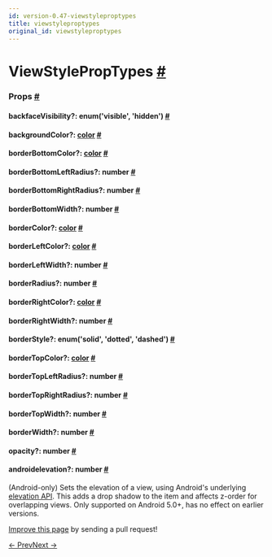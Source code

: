```yaml
---
id: version-0.47-viewstyleproptypes
title: viewstyleproptypes
original_id: viewstyleproptypes
---
```

<a id="content"></a><h1><a class="anchor" name="viewstyleproptypes"></a>ViewStylePropTypes <a class="hash-link" href="docs/viewstyleproptypes.html#viewstyleproptypes">#</a></h1><div><noscript></noscript><h3><a class="anchor" name="props"></a>Props <a class="hash-link" href="docs/viewstyleproptypes.html#props">#</a></h3><div class="props"><div class="prop"><h4 class="propTitle"><a class="anchor" name="backfacevisibility"></a>backfaceVisibility?: <span class="propType">enum('visible', 'hidden')</span> <a class="hash-link" href="docs/viewstyleproptypes.html#backfacevisibility">#</a></h4></div><div class="prop"><h4 class="propTitle"><a class="anchor" name="backgroundcolor"></a>backgroundColor?: <span class="propType"><a href="docs/colors.html">color</a></span> <a class="hash-link" href="docs/viewstyleproptypes.html#backgroundcolor">#</a></h4></div><div class="prop"><h4 class="propTitle"><a class="anchor" name="borderbottomcolor"></a>borderBottomColor?: <span class="propType"><a href="docs/colors.html">color</a></span> <a class="hash-link" href="docs/viewstyleproptypes.html#borderbottomcolor">#</a></h4></div><div class="prop"><h4 class="propTitle"><a class="anchor" name="borderbottomleftradius"></a>borderBottomLeftRadius?: <span class="propType">number</span> <a class="hash-link" href="docs/viewstyleproptypes.html#borderbottomleftradius">#</a></h4></div><div class="prop"><h4 class="propTitle"><a class="anchor" name="borderbottomrightradius"></a>borderBottomRightRadius?: <span class="propType">number</span> <a class="hash-link" href="docs/viewstyleproptypes.html#borderbottomrightradius">#</a></h4></div><div class="prop"><h4 class="propTitle"><a class="anchor" name="borderbottomwidth"></a>borderBottomWidth?: <span class="propType">number</span> <a class="hash-link" href="docs/viewstyleproptypes.html#borderbottomwidth">#</a></h4></div><div class="prop"><h4 class="propTitle"><a class="anchor" name="bordercolor"></a>borderColor?: <span class="propType"><a href="docs/colors.html">color</a></span> <a class="hash-link" href="docs/viewstyleproptypes.html#bordercolor">#</a></h4></div><div class="prop"><h4 class="propTitle"><a class="anchor" name="borderleftcolor"></a>borderLeftColor?: <span class="propType"><a href="docs/colors.html">color</a></span> <a class="hash-link" href="docs/viewstyleproptypes.html#borderleftcolor">#</a></h4></div><div class="prop"><h4 class="propTitle"><a class="anchor" name="borderleftwidth"></a>borderLeftWidth?: <span class="propType">number</span> <a class="hash-link" href="docs/viewstyleproptypes.html#borderleftwidth">#</a></h4></div><div class="prop"><h4 class="propTitle"><a class="anchor" name="borderradius"></a>borderRadius?: <span class="propType">number</span> <a class="hash-link" href="docs/viewstyleproptypes.html#borderradius">#</a></h4></div><div class="prop"><h4 class="propTitle"><a class="anchor" name="borderrightcolor"></a>borderRightColor?: <span class="propType"><a href="docs/colors.html">color</a></span> <a class="hash-link" href="docs/viewstyleproptypes.html#borderrightcolor">#</a></h4></div><div class="prop"><h4 class="propTitle"><a class="anchor" name="borderrightwidth"></a>borderRightWidth?: <span class="propType">number</span> <a class="hash-link" href="docs/viewstyleproptypes.html#borderrightwidth">#</a></h4></div><div class="prop"><h4 class="propTitle"><a class="anchor" name="borderstyle"></a>borderStyle?: <span class="propType">enum('solid', 'dotted', 'dashed')</span> <a class="hash-link" href="docs/viewstyleproptypes.html#borderstyle">#</a></h4></div><div class="prop"><h4 class="propTitle"><a class="anchor" name="bordertopcolor"></a>borderTopColor?: <span class="propType"><a href="docs/colors.html">color</a></span> <a class="hash-link" href="docs/viewstyleproptypes.html#bordertopcolor">#</a></h4></div><div class="prop"><h4 class="propTitle"><a class="anchor" name="bordertopleftradius"></a>borderTopLeftRadius?: <span class="propType">number</span> <a class="hash-link" href="docs/viewstyleproptypes.html#bordertopleftradius">#</a></h4></div><div class="prop"><h4 class="propTitle"><a class="anchor" name="bordertoprightradius"></a>borderTopRightRadius?: <span class="propType">number</span> <a class="hash-link" href="docs/viewstyleproptypes.html#bordertoprightradius">#</a></h4></div><div class="prop"><h4 class="propTitle"><a class="anchor" name="bordertopwidth"></a>borderTopWidth?: <span class="propType">number</span> <a class="hash-link" href="docs/viewstyleproptypes.html#bordertopwidth">#</a></h4></div><div class="prop"><h4 class="propTitle"><a class="anchor" name="borderwidth"></a>borderWidth?: <span class="propType">number</span> <a class="hash-link" href="docs/viewstyleproptypes.html#borderwidth">#</a></h4></div><div class="prop"><h4 class="propTitle"><a class="anchor" name="opacity"></a>opacity?: <span class="propType">number</span> <a class="hash-link" href="docs/viewstyleproptypes.html#opacity">#</a></h4></div><div class="prop"><h4 class="propTitle"><a class="anchor" name="elevation"></a><span class="platform">android</span>elevation?: <span class="propType">number</span> <a class="hash-link" href="docs/viewstyleproptypes.html#elevation">#</a></h4><div><p>(Android-only) Sets the elevation of a view, using Android's underlying
<a href="https://developer.android.com/training/material/shadows-clipping.html#Elevation" target="_blank">elevation API</a>.
This adds a drop shadow to the item and affects z-order for overlapping views.
Only supported on Android 5.0+, has no effect on earlier versions.</p></div></div></div></div><p class="edit-page-block"><a target="_blank" href="https://github.com/facebook/react-native/blob/master/Libraries/Components/View/ViewStylePropTypes.js">Improve this page</a> by sending a pull request!</p><div class="docs-prevnext"><a class="docs-prev" href="docs/viewproptypes.html#content">← Prev</a><a class="docs-next" href="docs/textstyleproptypes.html#content">Next →</a></div>